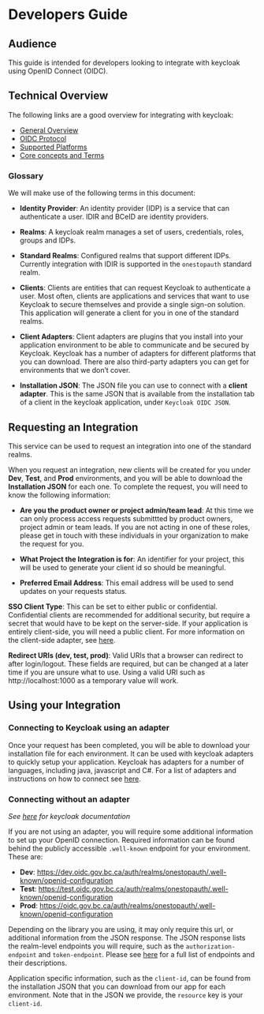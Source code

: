 # Developers Guide

## Audience

This guide is intended for developers looking to integrate with keycloak using OpenID Connect (OIDC).

## Technical Overview

The following links are a good overview for integrating with keycloak:

- [General Overview](https://www.keycloak.org/docs/latest/securing_apps/index.html)
- [OIDC Protocol](https://www.keycloak.org/docs/latest/securing_apps/index.html#openid-connect-2)
- [Supported Platforms](https://www.keycloak.org/docs/latest/securing_apps/index.html#supported-platforms)
- [Core concepts and Terms](https://www.keycloak.org/docs/latest/server_admin/#core-concepts-and-terms)

### Glossary

We will make use of the following terms in this document:

- **Identity Provider**: An identity provider (IDP) is a service that can authenticate a user. IDIR and BCeID are identity providers.

- **Realms**: A keycloak realm manages a set of users, credentials, roles, groups and IDPs.

- **Standard Realms**: Configured realms that support different IDPs. Currently integration with IDIR is supported in the `onestopauth` standard realm.

- **Clients**: Clients are entities that can request Keycloak to authenticate a user. Most often, clients are applications and services that want to use Keycloak to secure themselves and provide a single sign-on solution. This application will generate a client for you in one of the standard realms.

- **Client Adapters**: Client adapters are plugins that you install into your application environment to be able to communicate and be secured by Keycloak. Keycloak has a number of adapters for different platforms that you can download. There are also third-party adapters you can get for environments that we don’t cover.

- **Installation JSON**: The JSON file you can use to connect with a **client adapter**. This is the same JSON that is available from
  the installation tab of a client in the keycloak application, under `Keycloak OIDC JSON`.

## Requesting an Integration

This service can be used to request an integration into one of the standard realms.

When you request an integration, new clients will be created for you under **Dev**, **Test**, and **Prod** environments, and
you will be able to download the **Installation JSON** for each one. To complete the request, you will need to know the following information:

- **Are you the product owner or project admin/team lead**: At this time we can only process access requests submittted by product owners, project admin or team leads. If you are not acting in one of these roles, please get in touch with these individuals in your organization to make the request for you.

- **What Project the Integration is for**: An identifier for your project, this will be used to generate your client id so should be meaningful.

- **Preferred Email Address**: This email address will be used to send updates on your requests status.

**SSO Client Type**: This can be set to either public or confidential. Confidential clients are recommended for additional
security, but require a secret that would have to be kept on the server-side. If your application is entirely client-side, you will need
a public client. For more information on the client-side adapter, see [here](https://www.keycloak.org/docs/latest/securing_apps/index.html#_javascript_adapter).

**Redirect URIs (dev, test, prod)**: Valid URIs that a browser can redirect to after login/logout. These fields are required,
but can be changed at a later time if you are unsure what to use. Using a valid URI such as http://localhost:1000 as a temporary
value will work.

## Using your Integration

### Connecting to Keycloak using an adapter

Once your request has been completed, you will be able to download your installation file for each environment. It can be used with keycloak adapters
to quickly setup your application. Keycloak has adapters for a number of languages, including java, javascript and C#.
For a list of adapters and instructions on how to connect see [here](https://www.keycloak.org/docs/latest/securing_apps/index.html#openid-connect).

### Connecting without an adapter

_See [here](https://www.keycloak.org/docs/latest/securing_apps/index.html#other-openid-connect-libraries) for keycloak documentation_

If you are not using an adapter, you will require some additional information to set up your OpenID connection. Required information
can be found behind the publicly accessible `.well-known` endpoint for your environment. These are:

- **Dev**: https://dev.oidc.gov.bc.ca/auth/realms/onestopauth/.well-known/openid-configuration
- **Test**: https://test.oidc.gov.bc.ca/auth/realms/onestopauth/.well-known/openid-configuration
- **Prod**: https://oidc.gov.bc.ca/auth/realms/onestopauth/.well-known/openid-configuration

Depending on the library you are using, it may only require this url, or additional information from the JSON response. The JSON response
lists the realm-level endpoints you will require, such as the `authorization-endpoint` and `token-endpoint`. Please see
[here](https://www.keycloak.org/docs/latest/securing_apps/index.html#endpoints) for a full list of endpoints and their descriptions.

Application specific information, such as the `client-id`, can be found from the installation JSON that
you can download from our app for each environment. Note that in the JSON we provide, the `resource` key is your `client-id`.
